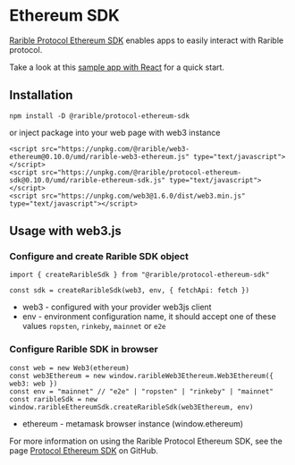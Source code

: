 # Ethereum SDK

[Rarible Protocol Ethereum SDK](https://github.com/rarible/protocol-ethereum-sdk) enables apps to easily interact with Rarible protocol.

Take a look at this [sample app with React](https://github.com/rarible/ethereum-example) for a quick start.

## Installation

```
npm install -D @rarible/protocol-ethereum-sdk
```

or inject package into your web page with web3 instance

```
<script src="https://unpkg.com/@rarible/web3-ethereum@0.10.0/umd/rarible-web3-ethereum.js" type="text/javascript"></script>
<script src="https://unpkg.com/@rarible/protocol-ethereum-sdk@0.10.0/umd/rarible-ethereum-sdk.js" type="text/javascript"></script>
<script src="https://unpkg.com/web3@1.6.0/dist/web3.min.js" type="text/javascript"></script>
```

## Usage with web3.js

### Configure and create Rarible SDK object

```
import { createRaribleSdk } from "@rarible/protocol-ethereum-sdk"

const sdk = createRaribleSdk(web3, env, { fetchApi: fetch })
```

* web3 - configured with your provider web3js client
* env - environment configuration name, it should accept one of these values `ropsten`, `rinkeby`, `mainnet` or `e2e`

### Configure Rarible SDK in browser

```
const web = new Web3(ethereum)
const web3Ethereum = new window.raribleWeb3Ethereum.Web3Ethereum({ web3: web })
const env = "mainnet" // "e2e" | "ropsten" | "rinkeby" | "mainnet"
const raribleSdk = new window.raribleEthereumSdk.createRaribleSdk(web3Ethereum, env)

```

* ethereum - metamask browser instance (window.ethereum)

For more information on using the Rarible Protocol Ethereum SDK, see the page [Protocol Ethereum SDK](https://github.com/rarible/protocol-ethereum-sdk) on GitHub.
